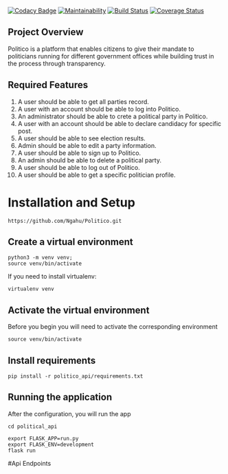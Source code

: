 [![Codacy Badge](https://api.codacy.com/project/badge/Grade/6024222a8fcf4c5dab269b82d20ee2e3)](https://www.codacy.com/app/Ngahu_2/Politico?utm_source=github.com&amp;utm_medium=referral&amp;utm_content=Ngahu/Politico&amp;utm_campaign=Badge_Grade) [![Maintainability](https://api.codeclimate.com/v1/badges/05539977faa426d8712e/maintainability)](https://codeclimate.com/github/Ngahu/Politico/maintainability)   [![Build Status](https://travis-ci.org/Ngahu/Politico.svg?branch=develop)](https://travis-ci.org/Ngahu/Politico) [![Coverage Status](https://coveralls.io/repos/github/Ngahu/Politico/badge.svg)](https://coveralls.io/github/Ngahu/Politico)

## Project Overview
Politico is a platform that enables citizens to give their mandate to politicians running for different government offices while building trust in the process through transparency.





## Required Features

1. A user should be able to get all parties record.
2. A user with an account should be able to log into Politico.
3. An administrator should be able to crete a political party in Politico.
4. A user with an account should be able to declare candidacy for specific post.
5. A user should be able to see election results.
6. Admin should be able to edit a party information.
7. A user should be able to sign up to Politico.
8. An admin should be able to delete a political party.
9.  A user should be able to log out of Politico.
10.  A user should be able to get a specific politician profile.




# Installation and Setup
```
https://github.com/Ngahu/Politico.git
```


## Create a virtual environment

```
python3 -m venv venv;
source venv/bin/activate
```
If you need to install virtualenv:
```
virtualenv venv
```

## Activate the virtual environment
Before you begin you will need to activate the corresponding environment
```
source venv/bin/activate
```
## Install requirements
```
pip install -r politico_api/requirements.txt
```


## Running the application
After the configuration, you will run the app 
```
cd political_api

export FLASK_APP=run.py
export FLASK_ENV=development
flask run
```


#Api Endpoints
